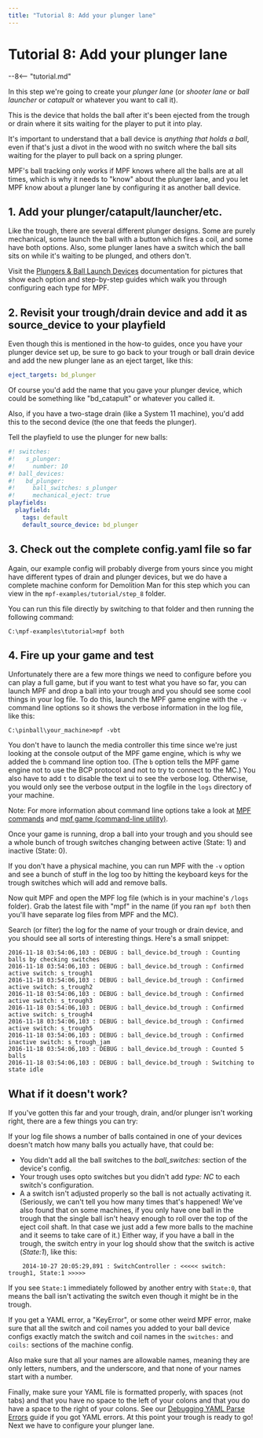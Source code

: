 ```yaml
---
title: "Tutorial 8: Add your plunger lane"
---
```


# Tutorial 8: Add your plunger lane

--8<-- "tutorial.md"

In this step we're going to create your *plunger lane* (or *shooter
lane* or *ball launcher* or *catapult* or whatever you want to call it).

This is the device that holds the ball after it's been ejected from the
trough or drain where it sits waiting for the player to put it into
play.

It's important to understand that a ball device is *anything that holds
a ball*, even if that's just a divot in the wood with no switch where
the ball sits waiting for the player to pull back on a spring plunger.

MPF's ball tracking only works if MPF knows where all the balls are at
all times, which is why it needs to "know" about the plunger lane, and
you let MPF know about a plunger lane by configuring it as another ball
device.

## 1. Add your plunger/catapult/launcher/etc.

Like the trough, there are several different plunger designs. Some are
purely mechanical, some launch the ball with a button which fires a
coil, and some have both options. Also, some plunger lanes have a switch
which the ball sits on while it's waiting to be plunged, and others
don't.

Visit the [Plungers & Ball Launch Devices](../mechs/plungers/index.md)
documentation for pictures that show each option and step-by-step guides
which walk you through configuring each type for MPF.

## 2. Revisit your trough/drain device and add it as source_device to your playfield

Even though this is mentioned in the how-to guides, once you have your
plunger device set up, be sure to go back to your trough or ball drain
device and add the new plunger lane as an eject target, like this:

``` yaml
eject_targets: bd_plunger
```

Of course you'd add the name that you gave your plunger device, which
could be something like "bd_catapult" or whatever you called it.

Also, if you have a two-stage drain (like a System 11 machine), you'd
add this to the second device (the one that feeds the plunger).

Tell the playfield to use the plunger for new balls:

``` yaml
#! switches:
#!   s_plunger:
#!     number: 10
#! ball_devices:
#!   bd_plunger:
#!     ball_switches: s_plunger
#!     mechanical_eject: true
playfields:
  playfield:
    tags: default
    default_source_device: bd_plunger
```

## 3. Check out the complete config.yaml file so far

Again, our example config will probably diverge from yours since you
might have different types of drain and plunger devices, but we do have
a complete machine conform for Demolition Man for this step which you
can view in the `mpf-examples/tutorial/step_8` folder.

You can run this file directly by switching to that folder and then
running the following command:

``` doscon
C:\mpf-examples\tutorial>mpf both
```

## 4. Fire up your game and test

Unfortunately there are a few more things we need to configure before
you can play a full game, but if you want to test what you have so far,
you can launch MPF and drop a ball into your trough and you should see
some cool things in your log file. To do this, launch the MPF game
engine with the `-v` command line options so it shows the verbose
information in the log file, like this:

``` shell
C:\pinball\your_machine>mpf -vbt
```

You don't have to launch the media controller this time since we're
just looking at the console output of the MPF game engine, which is why
we added the `b` command line option too. (The `b` option tells the MPF
game engine not to use the BCP protocol and not to try to connect to the
MC.) You also have to add `t` to disable the text ui to see the verbose
log. Otherwise, you would only see the verbose output in the logfile in
the `logs` directory of your machine.

Note: For more information about command line options take a look at
[MPF commands](../running/commands/index.md) and
[mpf game (command-line utility)](../running/commands/game.md).

Once your game is running, drop a ball into your trough and you should
see a whole bunch of trough switches changing between active (State: 1)
and inactive (State: 0).

If you don't have a physical machine, you can run MPF with the `-v`
option and see a bunch of stuff in the log too by hitting the keyboard
keys for the trough switches which will add and remove balls.

Now quit MPF and open the MPF log file (which is in your machine's
`/logs` folder). Grab the latest file with "mpf" in the name (if you
ran `mpf both` then you'll have separate log files from MPF and the
MC).

Search (or filter) the log for the name of your trough or drain device,
and you should see all sorts of interesting things. Here's a small
snippet:

``` console
2016-11-18 03:54:06,103 : DEBUG : ball_device.bd_trough : Counting balls by checking switches
2016-11-18 03:54:06,103 : DEBUG : ball_device.bd_trough : Confirmed active switch: s_trough1
2016-11-18 03:54:06,103 : DEBUG : ball_device.bd_trough : Confirmed active switch: s_trough2
2016-11-18 03:54:06,103 : DEBUG : ball_device.bd_trough : Confirmed active switch: s_trough3
2016-11-18 03:54:06,103 : DEBUG : ball_device.bd_trough : Confirmed active switch: s_trough4
2016-11-18 03:54:06,103 : DEBUG : ball_device.bd_trough : Confirmed active switch: s_trough5
2016-11-18 03:54:06,103 : DEBUG : ball_device.bd_trough : Confirmed inactive switch: s_trough_jam
2016-11-18 03:54:06,103 : DEBUG : ball_device.bd_trough : Counted 5 balls
2016-11-18 03:54:06,103 : DEBUG : ball_device.bd_trough : Switching to state idle
```

## What if it doesn't work?

If you've gotten this far and your trough, drain, and/or plunger isn't
working right, there are a few things you can try:

If your log file shows a number of balls contained in one of your
devices doesn't match how many balls you actually have, that could be:

* You didn't add all the ball switches to the *ball_switches:*
    section of the device's config.
* Your trough uses opto switches but you didn't add *type: NC* to
    each switch's configuration.
* A a switch isn't adjusted properly so the ball is not actually
    activating it. (Seriously, we can't tell you how many times that's
    happened! We've also found that on some machines, if you only have
    one ball in the trough that the single ball isn't heavy enough to
    roll over the top of the eject coil shaft. In that case we just add
    a few more balls to the machine and it seems to take care of it.)
    Either way, if you have a ball in the trough, the switch entry in
    your log should show that the switch is active (*State:1*), like
    this:

```
    2014-10-27 20:05:29,891 : SwitchController : <<<<< switch: trough1, State:1 >>>>>
```

If you see `State:1` immediately followed by another entry with `State:0`,
that means the ball isn't activating the switch even though it might be
in the trough.

If you get a YAML error, a "KeyError", or some other weird MPF error,
make sure that all the switch and coil names you added to your ball
device configs exactly match the switch and coil names in the
`switches:` and `coils:` sections of the machine config.

Also make sure that all your names are allowable names, meaning they are
only letters, numbers, and the underscore, and that none of your names
start with a number.

Finally, make sure your YAML file is formatted properly, with spaces
(not tabs) and that you have no space to the left of your colons and
that you do have a space to the right of your colons. See our
[Debugging YAML Parse Errors](../troubleshooting/debugging_yaml_parse_errors.md)
guide if you got YAML errors. At this point your trough is
ready to go! Next we have to configure your plunger lane.
